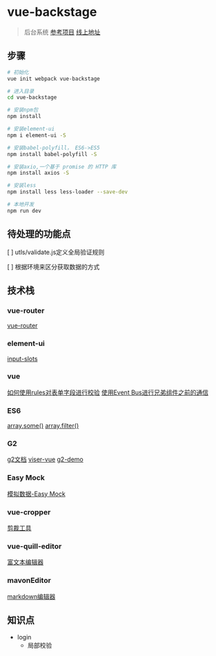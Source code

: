 # vue-backstage

> 后台系统 [参考项目](https://github.com/lin-xin/vue-manage-system/blob/master/src%2Fcomponents%2Fcommon%2FHeader.vue) [线上地址](http://blog.gdfengshuo.com/example/work/#/dashboard)

## 步骤

``` bash
# 初始化
vue init webpack vue-backstage

# 进入目录
cd vue-backstage

# 安装npm包
npm install

# 安装element-ui
npm i element-ui -S

# 安装babel-polyfill， ES6->ES5
npm install babel-polyfill -S

# 安装axio,一个基于 promise 的 HTTP 库
npm install axios -S

# 安装less
npm install less less-loader --save-dev

# 本地开发
npm run dev
```
## 待处理的功能点

[ ] utls/validate.js定义全局验证规则

[ ] 根据环境来区分获取数据的方式

## 技术栈
### vue-router
[vue-router](https://router.vuejs.org/zh/)

### element-ui
[input-slots](http://element-cn.eleme.io/#/zh-CN/component/input#input-slots)

### vue
[如何使用rules对表单字段进行校验](http://www.cnblogs.com/luoxuemei/p/9295506.html)
[使用Event Bus进行兄弟组件之前的通信](https://www.w3cplus.com/vue/component-communication.html)

### ES6
[array.some()](http://www.runoob.com/jsref/jsref-some.html)
[array.filter()](http://www.runoob.com/jsref/jsref-filter.html)


### G2
[g2文档](https://antv.alipay.com/zh-cn/g2/3.x/tutorial/index.html)
[viser-vue](https://viserjs.github.io)
[g2-demo](https://antv.alipay.com/zh-cn/g2/3.x/demo/index.html)


### Easy Mock
[模拟数据-Easy Mock](https://easy-mock.com/)

### vue-cropper
[剪裁工具](https://github.com/Agontuk/vue-cropperjs)


### vue-quill-editor
[富文本编辑器](https://github.com/surmon-china/vue-quill-editor)

### mavonEditor
[markdown编辑器](https://github.com/hinesboy/mavonEditor)


## 知识点
- login
    * 局部校验